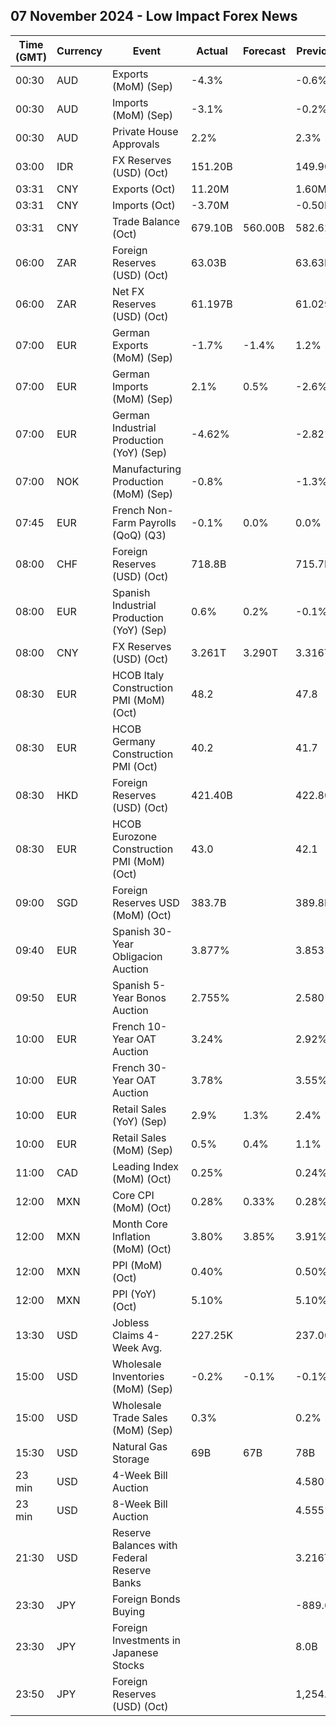 ## 07 November 2024 - Low Impact Forex News

| Time (GMT) | Currency | Event | Actual | Forecast | Previous |
|------|----------|-------|--------|----------|----------|
| 00:30 | AUD | Exports (MoM) (Sep) | -4.3% |  | -0.6% |
| 00:30 | AUD | Imports (MoM) (Sep) | -3.1% |  | -0.2% |
| 00:30 | AUD | Private House Approvals | 2.2% |  | 2.3% |
| 03:00 | IDR | FX Reserves (USD) (Oct) | 151.20B |  | 149.90B |
| 03:31 | CNY | Exports (Oct) | 11.20M |  | 1.60M |
| 03:31 | CNY | Imports (Oct) | -3.70M |  | -0.50M |
| 03:31 | CNY | Trade Balance (Oct) | 679.10B | 560.00B | 582.62B |
| 06:00 | ZAR | Foreign Reserves (USD) (Oct) | 63.03B |  | 63.63B |
| 06:00 | ZAR | Net FX Reserves (USD) (Oct) | 61.197B |  | 61.029B |
| 07:00 | EUR | German Exports (MoM) (Sep) | -1.7% | -1.4% | 1.2% |
| 07:00 | EUR | German Imports (MoM) (Sep) | 2.1% | 0.5% | -2.6% |
| 07:00 | EUR | German Industrial Production (YoY) (Sep) | -4.62% |  | -2.82% |
| 07:00 | NOK | Manufacturing Production (MoM) (Sep) | -0.8% |  | -1.3% |
| 07:45 | EUR | French Non-Farm Payrolls (QoQ) (Q3) | -0.1% | 0.0% | 0.0% |
| 08:00 | CHF | Foreign Reserves (USD) (Oct) | 718.8B |  | 715.7B |
| 08:00 | EUR | Spanish Industrial Production (YoY) (Sep) | 0.6% | 0.2% | -0.1% |
| 08:00 | CNY | FX Reserves (USD) (Oct) | 3.261T | 3.290T | 3.316T |
| 08:30 | EUR | HCOB Italy Construction PMI (MoM) (Oct) | 48.2 |  | 47.8 |
| 08:30 | EUR | HCOB Germany Construction PMI (Oct) | 40.2 |  | 41.7 |
| 08:30 | HKD | Foreign Reserves (USD) (Oct) | 421.40B |  | 422.80B |
| 08:30 | EUR | HCOB Eurozone Construction PMI (MoM) (Oct) | 43.0 |  | 42.1 |
| 09:00 | SGD | Foreign Reserves USD (MoM) (Oct) | 383.7B |  | 389.8B |
| 09:40 | EUR | Spanish 30-Year Obligacion Auction | 3.877% |  | 3.853% |
| 09:50 | EUR | Spanish 5-Year Bonos Auction | 2.755% |  | 2.580% |
| 10:00 | EUR | French 10-Year OAT Auction | 3.24% |  | 2.92% |
| 10:00 | EUR | French 30-Year OAT Auction | 3.78% |  | 3.55% |
| 10:00 | EUR | Retail Sales (YoY) (Sep) | 2.9% | 1.3% | 2.4% |
| 10:00 | EUR | Retail Sales (MoM) (Sep) | 0.5% | 0.4% | 1.1% |
| 11:00 | CAD | Leading Index (MoM) (Oct) | 0.25% |  | 0.24% |
| 12:00 | MXN | Core CPI (MoM) (Oct) | 0.28% | 0.33% | 0.28% |
| 12:00 | MXN | Month Core Inflation (MoM) (Oct) | 3.80% | 3.85% | 3.91% |
| 12:00 | MXN | PPI (MoM) (Oct) | 0.40% |  | 0.50% |
| 12:00 | MXN | PPI (YoY) (Oct) | 5.10% |  | 5.10% |
| 13:30 | USD | Jobless Claims 4-Week Avg. | 227.25K |  | 237.00K |
| 15:00 | USD | Wholesale Inventories (MoM) (Sep) | -0.2% | -0.1% | -0.1% |
| 15:00 | USD | Wholesale Trade Sales (MoM) (Sep) | 0.3% |  | 0.2% |
| 15:30 | USD | Natural Gas Storage | 69B | 67B | 78B |
| 23 min | USD | 4-Week Bill Auction |  |  | 4.580% |
| 23 min | USD | 8-Week Bill Auction |  |  | 4.555% |
| 21:30 | USD | Reserve Balances with Federal Reserve Banks |  |  | 3.216T |
| 23:30 | JPY | Foreign Bonds Buying |  |  | -889.6B |
| 23:30 | JPY | Foreign Investments in Japanese Stocks |  |  | 8.0B |
| 23:50 | JPY | Foreign Reserves (USD) (Oct) |  |  | 1,254.9B |
